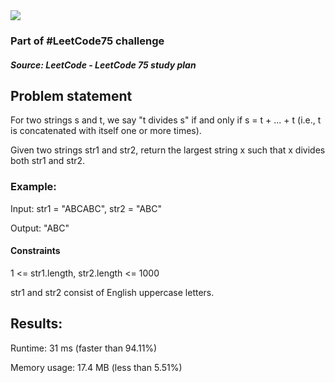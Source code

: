 <img src='https://img.shields.io/badge/Difficulty-Easy-green'>

<h3>Part of #LeetCode75 challenge</h3>

<h5>Source: LeetCode - LeetCode 75 study plan</h5>

<h2>Problem statement</h2>

For two strings s and t, we say "t divides s" if and only if s = t + ... + t (i.e., t is concatenated with itself one or more times).

Given two strings str1 and str2, return the largest string x such that x divides both str1 and str2.

<h3>Example:</h3>

Input: str1 = "ABCABC", str2 = "ABC"

Output: "ABC"

<h4>Constraints</h4>

<p>1 <= str1.length, str2.length <= 1000</p>
<p>str1 and str2 consist of English uppercase letters.</p>

<h2>Results:</h2>

<p>Runtime: 31 ms (faster than 94.11%)</p>
Memory usage: 17.4 MB (less than 5.51%)